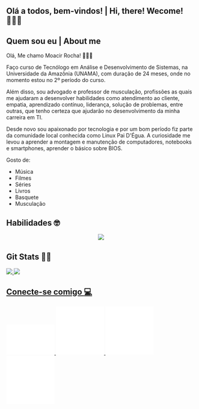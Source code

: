 ## Olá a todos, bem-vindos! | Hi, there! Wecome! 🙋🏻‍♂️
## Quem sou eu | About me
  Olá, Me chamo Moacir Rocha! 🙋🏻‍♂️ 
  
  Faço curso de Tecnólogo em Análise e Desenvolvimento de Sistemas, na Universidade da Amazônia (UNAMA), com duração de 24 meses, onde no momento estou no 2º período do curso.
  
  Além disso, sou advogado e professor de musculação, profissões as quais me ajudaram a desenvolver habilidades como atendimento ao cliente, empatia, aprendizado contínuo, liderança, solução de problemas, entre outras, que tenho certeza que ajudarão no desenvolvimento da minha carreira em TI.

  Desde novo sou apaixonado por tecnologia e por um bom período fiz parte da comunidade local conhecida como Linux Pai D'Égua. A curiosidade me levou a aprender a montagem e manutenção de computadores, notebooks e smartphones, aprender o básico sobre BIOS.

  Gosto de:
  - Música
  - Filmes
  - Séries
  - Livros
  - Basquete
  - Musculação

## Habilidades :nerd_face:

<p align="center">
  <a href="https://skillicons.dev">
    <img src="https://skillicons.dev/icons?i=markdown,html,css,js,git,github,react,java,php" />
  </a>
</p>

## Git Stats :man_technologist:

<div>
   <a href="https://github.com/moacirrochadev">
   <img height="180em" src="https://github-readme-stats.vercel.app/api?username=moacirrochadev&show_icons=true&theme=merko&include_all_commits=true&count_private=true"/>
   <img height="180em" src="https://github-readme-stats.vercel.app/api/top-langs/?username=moacirrochadev&layout=compact&langs_count=6&theme=merko"/>
</div>

## Conecte-se comigo :computer:

<div style="color:blue;">
  <a href="https://www.dio.me/users/empreendedormoacirneto" target="_blank">
  <img src="dio-logo.svg">
</a>  
<a href="https://www.linkedin.com/in/moacirrochadev/" target="_blank">
  <img src="linkedin-square-icon.svg">
</a>  
<a href="https://github.com/moacirrochadev" target="_blank">
  <img src="github-copilot-icon.svg">
</a>  
  <a href="https://www.instagram.com/moa.tsx/" target="_blank">
  <img src="black-instagram-icon.svg">
</a>
</div>

<!---
moacirrochadev/moacirrochadev is a ✨ special ✨ repository because its `README.md` (this file) appears on your GitHub profile.
You can click the Preview link to take a look at your changes.
--->

